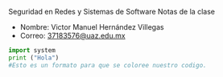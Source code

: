 Seguridad en Redes y Sistemas de Software
Notas de la clase
- Nombre: Victor Manuel Hernández Villegas
- Correo: 37183576@uaz.edu.mx
``` python
import system
print ("Hola")
#Esto es un formato para que se coloree nuestro codigo.
```